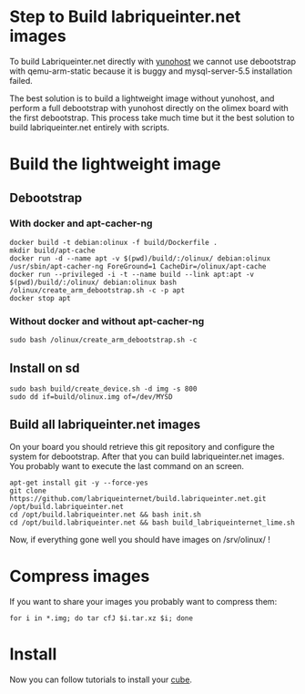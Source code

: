 
# Step to Build labriqueinter.net images 

To build Labriqueinter.net directly with [yunohost](https://yunohost.org/) we
cannot use debootstrap with qemu-arm-static because it is buggy and
mysql-server-5.5 installation failed.

The best solution is to build a lightweight image without yunohost, and
perform a full debootstrap with yunohost directly on the olimex board with the
first debootstrap. This process take much time but it the best solution to
build labriqueinter.net entirely with scripts.

# Build the lightweight image

## Debootstrap

### With docker and apt-cacher-ng

```shell
docker build -t debian:olinux -f build/Dockerfile .
mkdir build/apt-cache
docker run -d --name apt -v $(pwd)/build/:/olinux/ debian:olinux /usr/sbin/apt-cacher-ng ForeGround=1 CacheDir=/olinux/apt-cache
docker run --privileged -i -t --name build --link apt:apt -v $(pwd)/build/:/olinux/ debian:olinux bash /olinux/create_arm_debootstrap.sh -c -p apt
docker stop apt
```

### Without docker and without apt-cacher-ng

```shell
sudo bash /olinux/create_arm_debootstrap.sh -c
```

## Install on sd

```shell
sudo bash build/create_device.sh -d img -s 800
sudo dd if=build/olinux.img of=/dev/MYSD
```

## Build all labriqueinter.net images

On your board you should retrieve this git repository and configure the system
for debootstrap. After that you can build labriqueinter.net images. You
probably want to execute the last command on an screen.

```shell
apt-get install git -y --force-yes
git clone https://github.com/labriqueinternet/build.labriqueinter.net.git /opt/build.labriqueinter.net
cd /opt/build.labriqueinter.net && bash init.sh
cd /opt/build.labriqueinter.net && bash build_labriqueinternet_lime.sh
```

Now, if everything gone well you should have images on /srv/olinux/ !

# Compress images

If you want to share your images you probably want to compress them:

```shell
for i in *.img; do tar cfJ $i.tar.xz $i; done
```

# Install 

Now you can follow tutorials to install your [cube](https://repo.labriqueinter.net/).
